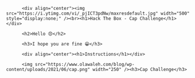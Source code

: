           <div align="center"><img src="https://i.ytimg.com/vi/_pjICT3pdNw/maxresdefault.jpg" width="500" style="display:none;" /><br><h1>Hack The Box - Cap Challenge</h1></div>

          <h2>Hello 😍</h2>

          <h3>I hope you are fine 😁</h3>

          <div align="center"><h1>Instructions</h1></div>

          <img src="https://www.olawaleh.com/blog/wp-content/uploads/2021/06/cap.png" width="250" /><h3>Cap Challenge</h3>
